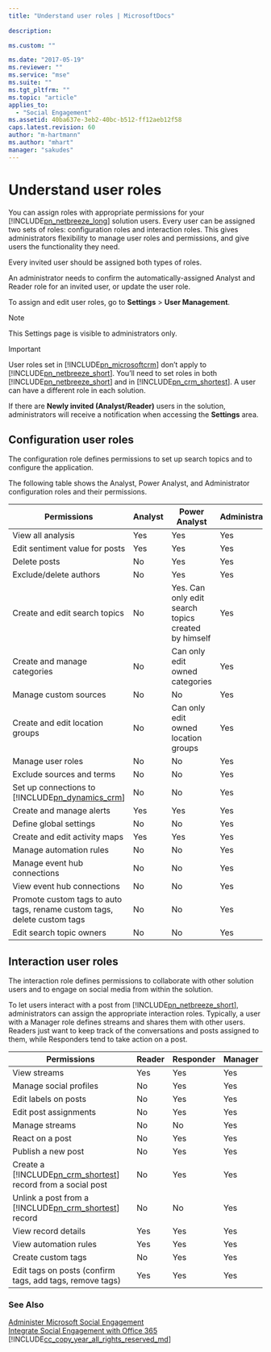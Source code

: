 ```yaml
---
title: "Understand user roles | MicrosoftDocs"
 
description:

ms.custom: ""

ms.date: "2017-05-19"
ms.reviewer: ""
ms.service: "mse"
ms.suite: ""
ms.tgt_pltfrm: ""
ms.topic: "article"
applies_to: 
  - "Social Engagement"
ms.assetid: 40ba637e-3eb2-40bc-b512-ff12aeb12f58
caps.latest.revision: 60
author: "m-hartmann"
ms.author: "mhart"
manager: "sakudes"
---
```

# Understand user roles
You can assign roles with appropriate permissions for your [!INCLUDE[pn_netbreeze_long](../includes/pn-netbreeze-long.md)] solution users. Every user can be assigned two sets of roles: configuration roles and interaction roles. This gives administrators flexibility to manage user roles and permissions, and give users the functionality they need.  
  
 Every invited user should be assigned both types of roles.  
  
 An administrator needs to confirm the automatically-assigned Analyst and Reader role for an invited user, or update the user role.  
  
 To assign and edit user roles, go to **Settings** > **User Management**.  
  
> [!NOTE]
>  This Settings page is visible to administrators only.  
  
> [!IMPORTANT]
>  User roles set in [!INCLUDE[pn_microsoftcrm](../includes/pn-microsoftcrm.md)] don’t apply to [!INCLUDE[pn_netbreeze_short](../includes/pn-netbreeze-short.md)]. You’ll need to set roles in both [!INCLUDE[pn_netbreeze_short](../includes/pn-netbreeze-short.md)] and in [!INCLUDE[pn_crm_shortest](../includes/pn-crm-shortest.md)]. A user can have a different role in each solution.  
>   
>  If there are **Newly invited (Analyst/Reader)** users in the solution, administrators will receive a notification when accessing the **Settings** area.  
  
## Configuration user roles  
 The configuration role defines permissions to set up search topics and to configure the application.  
  
 The following table shows the Analyst, Power Analyst, and Administrator configuration roles and their permissions.  
  
|Permissions|Analyst|Power Analyst|Administrator|  
|-----------------|-------------|-------------------|-------------------|  
|View all analysis|Yes|Yes|Yes|  
|Edit sentiment value for posts|Yes|Yes|Yes|  
|Delete posts|No|Yes|Yes|  
|Exclude/delete authors|No|Yes|Yes|  
|Create and edit search topics|No|Yes. Can only edit  search topics created by himself|Yes|  
|Create and manage categories|No|Can only edit owned categories|Yes|  
|Manage custom sources|No|No|Yes|  
|Create and edit location groups|No|Can only edit owned location groups|Yes|  
|Manage user roles|No|No|Yes|  
|Exclude sources and terms|No|No|Yes|  
|Set up connections to [!INCLUDE[pn_dynamics_crm](../includes/pn-dynamics-crm.md)]|No|No|Yes|  
|Create and manage alerts|Yes|Yes|Yes|  
|Define global settings|No|No|Yes|  
|Create and edit activity maps|Yes|Yes|Yes|  
|Manage automation rules|No|No|Yes|  
|Manage event hub connections|No|No|Yes|  
|View event hub connections|No|No|Yes|  
|Promote custom tags to auto tags, rename custom tags, delete custom tags|No|No|Yes|  
|Edit search topic owners|No|No|Yes|  
  
## Interaction user roles  
 The interaction role defines permissions to collaborate with other solution users and to engage on social media from within the solution.  
  
 To let users interact with a post from [!INCLUDE[pn_netbreeze_short](../includes/pn-netbreeze-short.md)], administrators can assign the appropriate interaction roles. Typically, a user with a Manager role defines streams and shares them with other users. Readers just want to keep track of the conversations and posts assigned to them, while Responders tend to take action on a post.  
  
|Permissions|Reader|Responder|Manager|  
|-----------------|------------|---------------|-------------|  
|View streams|Yes|Yes|Yes|  
|Manage social profiles|No|Yes|Yes|  
|Edit labels on posts|No|Yes|Yes|  
|Edit post assignments|No|Yes|Yes|  
|Manage streams|No|No|Yes|  
|React on a post|No|Yes|Yes|  
|Publish a new post|No|Yes|Yes|  
|Create a [!INCLUDE[pn_crm_shortest](../includes/pn-crm-shortest.md)] record from a social post|No|Yes|Yes|  
|Unlink a post from a [!INCLUDE[pn_crm_shortest](../includes/pn-crm-shortest.md)] record|No|No|Yes|  
|View record details|Yes|Yes|Yes|  
|View automation rules|Yes|Yes|Yes|  
|Create custom tags|No|Yes|Yes|  
|Edit tags on posts (confirm  tags, add tags, remove tags)|Yes|Yes|Yes|  
  
### See Also  
 [Administer Microsoft Social Engagement](../social-engagement/administer-microsoft-social-engagement.md)   
 [Integrate Social Engagement with Office 365](../social-engagement/manage-licenses.md)   
 [](../social-engagement/assign-user-roles.md "Assign permissions and user roles")
[!INCLUDE[cc_copy_year_all_rights_reserved_md](../includes/cc-copy-year-all-rights-reserved.md)]
